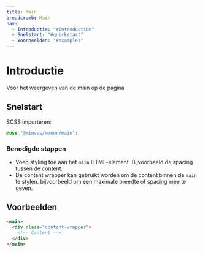 ```yaml
---
title: Main
breadcrumb: Main
nav:
  - Introductie: "#introduction"
  - Snelstart: "#quickstart"
  - Voorbeelden: "#examples"
---
```

<h1 id="introduction">Introductie</h1>

<p id="introduction">Voor het weergeven van de main op de pagina</p>

<h2 id="quickstart">Snelstart</h2>

SCSS importeren:

```scss
@use "@minvws/manon/main";
```

<h3>Benodigde stappen</h3>

- Voeg styling toe aan het `main` HTML-element. Bijvoorbeeld de spacing tussen de content.
- De content wrapper kan gebruikt worden om de content binnen de `main` te stylen. bijvoorbeeld om een maximale breedte of spacing mee te geven.

<h2 id="examples">Voorbeelden</h2>

```html
<main>
  <div class="content-wrapper">
    <!-- Content -->
  </div>
</main>
```
